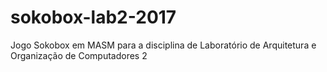 # sokobox-lab2-2017
Jogo Sokobox em MASM para a disciplina de Laboratório de Arquitetura e Organização de Computadores 2
